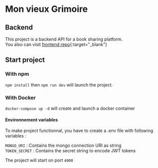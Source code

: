 # Mon vieux Grimoire
## Backend
This project is a backend API for a book sharing platform.<br>
You also can visit [frontend repo](https://github.com/S-Syrichko/vieux-grimoire-front){:target="_blank"}

## Start project
### With npm
`npm install` then `npm run dev` will launch the project.
### With Docker
`docker-compose up -d` will create and launch a docker container
  

#### Environnement variables
To make project functionnal, you have to create a .env file with following variables :

`MONGO_URI` : Contains the mongo connection URI as string<br>
`TOKEN_SECRET` : Contains the secret string to encode JWT tokens<br>

The project will start on port `4000`